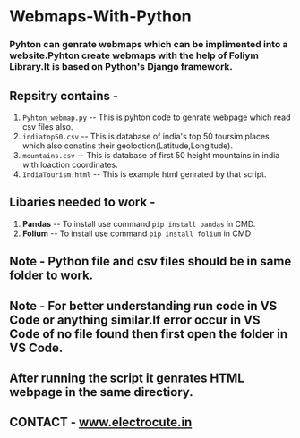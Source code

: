 # Webmaps-With-Python

### Pyhton can genrate webmaps which can be implimented into a website.Pyhton create webmaps with the help of Foliym Library.It is based on Python's Django framework.


## Repsitry contains - 
1. `Pyhton_webmap.py`   -- This is pyhton code to genrate webpage which read csv files also.
2. `indiatop50.csv`     -- This is database of india's top 50 toursim places which also conatins their geoloction(Latitude,Longitude).
3. `mountains.csv`      -- This is database of first 50 height mountains in india with loaction coordinates.
4. `IndiaTourism.html`       -- This is example html genrated by that script.


## Libaries needed to work -
1. **Pandas** -- To install use command `pip install pandas` in CMD.
2. **Folium** -- To install use command `pip install folium` in CMD

## Note - Python file and csv files should be in same folder to work. 
## Note - For better understanding run code in VS Code or anything similar.If error occur in VS Code of no file found then first open the folder in VS Code.
## After running the script it genrates HTML webpage in the same directiory.

## CONTACT - www.electrocute.in
